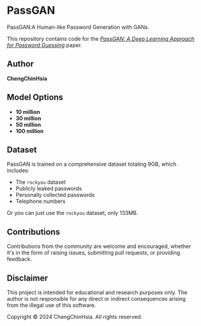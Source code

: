 # PassGAN
PassGAN:A Human-like Password Generation with GANs.

This repository contains code for the [_PassGAN: A Deep Learning Approach for Password Guessing_](https://arxiv.org/abs/1709.00440) paper. 

## Author
**ChengChinHsia**

## Model Options
- **10 million**
- **30 million**
- **50 million**
- **100 million**

## Dataset
PassGAN is trained on a comprehensive dataset totaling 9GB, which includes:
- The `rockyou` dataset
- Publicly leaked passwords
- Personally collected passwords
- Telephone numbers

Or you can just use the `rockyou` dataset, only 133MB.

## Contributions
Contributions from the community are welcome and encouraged, whether it's in the form of raising issues, submitting pull requests, or providing feedback.

## Disclaimer
This project is intended for educational and research purposes only. The author is not responsible for any direct or indirect consequences arising from the illegal use of this software.

Copyright © 2024 ChengChinHsia. All rights reserved.
